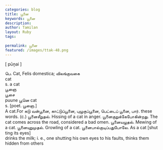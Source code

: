 ```yaml
---
categories: blog
title: பூனை
keywords: பூனை
description: 
author: Tamilan
layout: Ruby
tags: 
 
permalink: பூனை
featured: /images/ttak-48.png
---
```

  
[ pūṉai ]  
  
பெ. Cat, Felis domestica; விலங்குவகை  
cat  
s. a cat  
பூஞை  
பூசை  
puune பூனெ cat  
s. [poet. பூஞை.]  
A cat.For கடு வன்பூனை, காட்டுப்பூனை, புழுகுப்பூனை, பெட்டைப் பூனை, பார். these words. (c.) பூனைசீறுதல். Hissing of a cat in anger. பூனைகுறுக்கேபோகின்றது. The cat comes across the road, considered a bad omen. பூனையழுதல். Mewing of a cat. பூனையுறுமுதல். Growling of a cat. பூனைபால்குடிப்பதுபோலே. As a cat [shut ting its eyes]  
drinks the milk; i. e., one shutting his own eyes to his faults, thinks them hidden from others